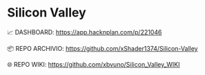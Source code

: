 # Silicon Valley

📈 DASHBOARD: https://app.hacknplan.com/p/221046

📦 REPO ARCHIVIO:  https://github.com/xShader1374/Silicon-Valley

🌐 REPO WIKI: https://github.com/xbvuno/Silicon_Valley_WIKI
